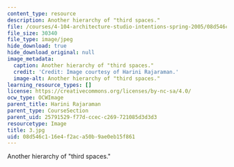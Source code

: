 ```yaml
---
content_type: resource
description: Another hierarchy of "third spaces."
file: /courses/4-104-architecture-studio-intentions-spring-2005/08d546c116e4f2aca50b9ae0eb15f861_3.jpg
file_size: 30340
file_type: image/jpeg
hide_download: true
hide_download_original: null
image_metadata:
  caption: Another hierarchy of "third spaces."
  credit: 'Credit: Image courtesy of Harini Rajaraman.'
  image-alt: Another hierarchy of "third spaces."
learning_resource_types: []
license: https://creativecommons.org/licenses/by-nc-sa/4.0/
ocw_type: OCWImage
parent_title: Harini Rajaraman
parent_type: CourseSection
parent_uid: 25791529-f77d-ccec-c269-721085d3d3d3
resourcetype: Image
title: 3.jpg
uid: 08d546c1-16e4-f2ac-a50b-9ae0eb15f861
---
```

Another hierarchy of "third spaces."